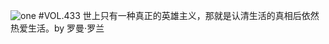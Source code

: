 ![one](http://image.wufazhuce.com/Fr-DtKBOm-LNFSf0rAgpChUBirLA)
#VOL.433
世上只有一种真正的英雄主义，那就是认清生活的真相后依然热爱生活。by 罗曼·罗兰